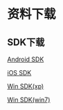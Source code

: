 # 资料下载

## SDK下载

[Android SDK](http://118.31.18.88:8880/devdoc/Android%20SDK.zip)

[iOS SDK](http://118.31.18.88:8880/devdoc/SDKV1.0.0.zip)

[Win SDK\(xp\)](http://118.31.18.88:8880/devdoc/SDK_PC_payHelper_PB9_2017.09.26_V2.0.4.zip)

[Win SDK\(win7\)](http://118.31.18.88:8880/devdoc/SDK_PC_payHelper_CSharp_2017.09.26_V2.0.4.zip)



